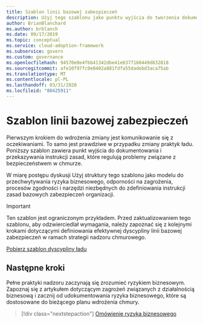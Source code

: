 ```yaml
---
title: Szablon linii bazowej zabezpieczeń
description: Użyj tego szablonu jako punktu wyjścia do tworzenia dokumentów i przekazywania instrukcji zasad, które regulują problemy związane z zabezpieczeniami w chmurze.
author: BrianBlanchard
ms.author: brblanch
ms.date: 09/17/2019
ms.topic: conceptual
ms.service: cloud-adoption-framework
ms.subservice: govern
ms.custom: governance
ms.openlocfilehash: 94570e0e4fbb41342dbe41e0377160449d832818
ms.sourcegitcommit: afe10f97fc0e0402a881fdfa55dadebd3aca75ab
ms.translationtype: MT
ms.contentlocale: pl-PL
ms.lasthandoff: 03/31/2020
ms.locfileid: "80425911"
---
```

# <a name="security-baseline-template"></a>Szablon linii bazowej zabezpieczeń

Pierwszym krokiem do wdrożenia zmiany jest komunikowanie się z oczekiwaniami. To samo jest prawdziwe w przypadku zmiany praktyk ładu. Poniższy szablon zawiera punkt wyjścia do dokumentowania i przekazywania instrukcji zasad, które regulują problemy związane z bezpieczeństwem w chmurze.

W miarę postępu dyskusji Użyj struktury tego szablonu jako modelu do przechwytywania ryzyka biznesowego, odporności na zagrożenia, procesów zgodności i narzędzi niezbędnych do zdefiniowania instrukcji zasad bazowych zabezpieczeń organizacji.

> [!IMPORTANT]
> Ten szablon jest ograniczonym przykładem. Przed zaktualizowaniem tego szablonu, aby odzwierciedlał wymagania, należy zapoznać się z kolejnymi krokami dotyczącymi definiowania efektywnej dyscypliny linii bazowej zabezpieczeń w ramach strategii nadzoru chmurowego.

[Pobierz szablon dyscypliny ładu](https://archcenter.blob.core.windows.net/cdn/fusion/governance/Security%20Baseline%20Discipline%20Template.docx)

## <a name="next-steps"></a>Następne kroki

Pełne praktyki nadzoru zaczynają się zrozumieć ryzykiem biznesowym. Zapoznaj się z artykułem dotyczącym zagrożeń związanych z działalnością biznesową i zacznij od udokumentowania ryzyka biznesowego, które są dostosowane do bieżącego planu wdrożenia chmury.

> [!div class="nextstepaction"]
> [Omówienie ryzyka biznesowego](./business-risks.md)

